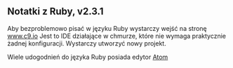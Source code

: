 ## Notatki z Ruby, v2.3.1

Aby bezproblemowo pisać w języku Ruby wystarczy wejść na stronę www.c9.io 
Jest to IDE działające w chmurze, które nie wymaga praktycznie żadnej konfiguracji. Wystarczy utworzyć nowy projekt. 

Wiele udogodnień do języka Ruby posiada edytor [Atom](https://atom.io/)
